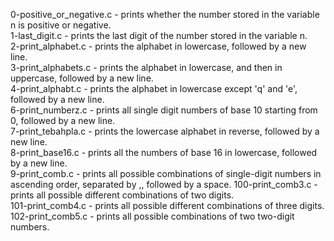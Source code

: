 0-positive_or_negative.c - prints whether the number stored in the variable n is positive or negative.  
1-last_digit.c - prints the last digit of the number stored in the variable n.  
2-print_alphabet.c - prints the alphabet in lowercase, followed by a new line.  
3-print_alphabets.c - prints the alphabet in lowercase, and then in uppercase, followed by a new line.  
4-print_alphabt.c - prints the alphabet in lowercase except 'q' and 'e', followed by a new line.  
6-print_numberz.c - prints all single digit numbers of base 10 starting from 0, followed by a new line.  
7-print_tebahpla.c - prints the lowercase alphabet in reverse, followed by a new line.  
8-print_base16.c - prints all the numbers of base 16 in lowercase, followed by a new line.  
9-print_comb.c - prints all possible combinations of single-digit numbers in ascending order, separated by ,, followed by a space.
100-print_comb3.c - prints all possible different combinations of two digits.  
101-print_comb4.c - prints all possible different combinations of three digits.  
102-print_comb5.c - prints all possible combinations of two two-digit numbers.  
